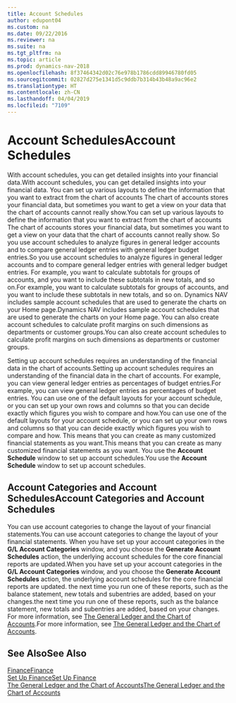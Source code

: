 ```yaml
---
title: Account Schedules
author: edupont04
ms.custom: na
ms.date: 09/22/2016
ms.reviewer: na
ms.suite: na
ms.tgt_pltfrm: na
ms.topic: article
ms.prod: dynamics-nav-2018
ms.openlocfilehash: 8f37464342d02c76e978b1786cdd89946780fd05
ms.sourcegitcommit: 02827d275e1341d5c9ddb7b314b43b48a9ac96e2
ms.translationtype: HT
ms.contentlocale: zh-CN
ms.lasthandoff: 04/04/2019
ms.locfileid: "7109"
---
```

# <a name="account-schedules"></a><span data-ttu-id="56f10-102">Account Schedules</span><span class="sxs-lookup"><span data-stu-id="56f10-102">Account Schedules</span></span>
<span data-ttu-id="56f10-103">With account schedules, you can get detailed insights into your financial data.</span><span class="sxs-lookup"><span data-stu-id="56f10-103">With account schedules, you can get detailed insights into your financial data.</span></span> <span data-ttu-id="56f10-104">You can set up various layouts to define the information that you want to extract from the chart of accounts The chart of accounts stores your financial data, but sometimes you want to get a view on your data that the chart of accounts cannot really show.</span><span class="sxs-lookup"><span data-stu-id="56f10-104">You can set up various layouts to define the information that you want to extract from the chart of accounts The chart of accounts stores your financial data, but sometimes you want to get a view on your data that the chart of accounts cannot really show.</span></span> <span data-ttu-id="56f10-105">So you use account schedules to analyze figures in general ledger accounts and to compare general ledger entries with general ledger budget entries.</span><span class="sxs-lookup"><span data-stu-id="56f10-105">So you use account schedules to analyze figures in general ledger accounts and to compare general ledger entries with general ledger budget entries.</span></span>
<span data-ttu-id="56f10-106">For example, you want to calculate subtotals for groups of accounts, and you want to include these subtotals in new totals, and so on.</span><span class="sxs-lookup"><span data-stu-id="56f10-106">For example, you want to calculate subtotals for groups of accounts, and you want to include these subtotals in new totals, and so on.</span></span>
<span data-ttu-id="56f10-107">Dynamics NAV includes sample account schedules that are used to generate the charts on your Home page.</span><span class="sxs-lookup"><span data-stu-id="56f10-107">Dynamics NAV includes sample account schedules that are used to generate the charts on your Home page.</span></span> <span data-ttu-id="56f10-108">You can also create account schedules to calculate profit margins on such dimensions as departments or customer groups.</span><span class="sxs-lookup"><span data-stu-id="56f10-108">You can also create account schedules to calculate profit margins on such dimensions as departments or customer groups.</span></span>  

<span data-ttu-id="56f10-109">Setting up account schedules requires an understanding of the financial data in the chart of accounts.</span><span class="sxs-lookup"><span data-stu-id="56f10-109">Setting up account schedules requires an understanding of the financial data in the chart of accounts.</span></span>
<span data-ttu-id="56f10-110">For example, you can view general ledger entries as percentages of budget entries.</span><span class="sxs-lookup"><span data-stu-id="56f10-110">For example, you can view general ledger entries as percentages of budget entries.</span></span>
<span data-ttu-id="56f10-111">You can use one of the default layouts for your account schedule, or you can set up your own rows and columns so that you can decide exactly which figures you wish to compare and how.</span><span class="sxs-lookup"><span data-stu-id="56f10-111">You can use one of the default layouts for your account schedule, or you can set up your own rows and columns so that you can decide exactly which figures you wish to compare and how.</span></span>
<span data-ttu-id="56f10-112">This means that you can create as many customized financial statements as you want.</span><span class="sxs-lookup"><span data-stu-id="56f10-112">This means that you can create as many customized financial statements as you want.</span></span> <span data-ttu-id="56f10-113">You use the **Account Schedule** window to set up account schedules.</span><span class="sxs-lookup"><span data-stu-id="56f10-113">You use the **Account Schedule** window to set up account schedules.</span></span>  

## <a name="account-categories-and-account-schedules"></a><span data-ttu-id="56f10-114">Account Categories and Account Schedules</span><span class="sxs-lookup"><span data-stu-id="56f10-114">Account Categories and Account Schedules</span></span>
<span data-ttu-id="56f10-115">You can use account categories to change the layout of your financial statements.</span><span class="sxs-lookup"><span data-stu-id="56f10-115">You can use account categories to change the layout of your financial statements.</span></span> <span data-ttu-id="56f10-116">When you have set up your account categories in the **G/L Account Categories** window, and you choose the **Generate Account Schedules** action, the underlying account schedules for the core financial reports are updated.</span><span class="sxs-lookup"><span data-stu-id="56f10-116">When you have set up your account categories in the **G/L Account Categories** window, and you choose the **Generate Account Schedules** action, the underlying account schedules for the core financial reports are updated.</span></span> <span data-ttu-id="56f10-117">the next time you run one of these reports, such as the balance statement, new totals and subentries are added, based on your changes.</span><span class="sxs-lookup"><span data-stu-id="56f10-117">the next time you run one of these reports, such as the balance statement, new totals and subentries are added, based on your changes.</span></span> <span data-ttu-id="56f10-118">For more information, see [The General Ledger and the Chart of Accounts](finance-general-ledger.md).</span><span class="sxs-lookup"><span data-stu-id="56f10-118">For more information, see [The General Ledger and the Chart of Accounts](finance-general-ledger.md).</span></span>    
## <a name="see-also"></a><span data-ttu-id="56f10-119">See Also</span><span class="sxs-lookup"><span data-stu-id="56f10-119">See Also</span></span>
[<span data-ttu-id="56f10-120">Finance</span><span class="sxs-lookup"><span data-stu-id="56f10-120">Finance</span></span>](finance.md)  
[<span data-ttu-id="56f10-121">Set Up Finance</span><span class="sxs-lookup"><span data-stu-id="56f10-121">Set Up Finance</span></span>](finance-setup-finance.md)  
[<span data-ttu-id="56f10-122">The General Ledger and the Chart of Accounts</span><span class="sxs-lookup"><span data-stu-id="56f10-122">The General Ledger and the Chart of Accounts</span></span>](finance-general-ledger.md)  
